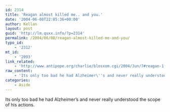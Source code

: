```yaml
---
id: 2314
title: 'Reagan almost killed me.. and you.'
date: '2004-06-08T22:05:36+00:00'
author: Kellan
layout: post
guid: 'http://lm.quxx.info/?p=2314'
permalink: /2004/06/08/reagan-almost-killed-me-and-you/
typo_id:
    - '2312'
mt_id:
    - '2093'
link_related:
    - 'http://www.antipope.org/charlie/blosxom.cgi/2004/Jun/7#reagan-1'
raw_content:
    - 'Its only too bad he had Alzheimer\''s and never really understood the scope of his actions.'
categories:
    - Aside
---
```


Its only too bad he had Alzheimer’s and never really understood the scope of his actions.